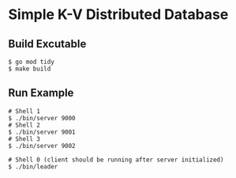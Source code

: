 # Simple K-V Distributed Database

## Build Excutable

```shell
$ go mod tidy
$ make build
```

## Run Example

```shell
# Shell 1 
$ ./bin/server 9000
# Shell 2
$ ./bin/server 9001
# Shell 3
$ ./bin/server 9002

# Shell 0 (client should be running after server initialized)
$ ./bin/leader
```